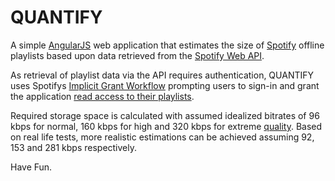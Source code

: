 QUANTIFY
========

A simple [AngularJS](https://angularjs.org/) web application that estimates the size of [Spotify](https://www.spotify.com/) offline playlists
based upon data retrieved from the [Spotify Web API](https://developer.spotify.com/web-api/).

As retrieval of playlist data via the API requires authentication, QUANTIFY uses Spotifys [Implicit Grant Workflow](https://developer.spotify.com/web-api/authorization-guide/#implicit_grant_flow) prompting users to sign-in and grant the application [read access to their playlists](https://developer.spotify.com/web-api/using-scopes/). 

Required storage space is calculated with assumed idealized bitrates of 96 kbps for normal, 160 kbps for high and 320 kbps for extreme [quality](https://support.spotify.com/us/learn-more/faq/#!/article/What-bitrate-does-Spotify-use-for-streaming/).
Based on real life tests, more realistic estimations can be achieved assuming 92, 153 and 281 kbps respectively.


Have Fun.

